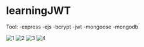 # learningJWT

Tool:
-express 
-ejs
-bcrypt
-jwt
-mongoose
-mongodb


![1](https://user-images.githubusercontent.com/90575401/187822506-f8044cf9-8d29-4c38-a623-4930d49d87a0.png)
![2](https://user-images.githubusercontent.com/90575401/187822514-18d28b63-18b0-40a6-8cc3-c173fbf63b18.png)
![3](https://user-images.githubusercontent.com/90575401/187822517-56698687-a4bd-48e9-b265-f3cae5395024.png)
![4](https://user-images.githubusercontent.com/90575401/187822520-92dec307-26be-492d-a4c6-37b355fe9489.png)
